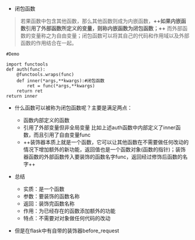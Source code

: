 - 闭包函数

> 若果函数中包含其他函数，那么其他函数则成为内嵌函数，**++如果内嵌函数引用了外部函数所定义的变量，则称内嵌函数为闭包函数；++** 而外部函数的变量称之为自由变量；闭包函数可以将其自己的代码和作用域以及外部函数的作用结合在一起。

```
#Demo

import functools
def auth(func):
    @functools.wraps(func)
    def inner(*args,**kwargs):#闭包函数
        ret = func(*args,**kwargs)
    return ret
return inner
```

- 什么函数可以被称为闭包函数呢？主要是满足两点：
    - 函数内部定义的函数
    - 引用了外部变量但非全局变量  比如上述auth函数中内部定义了inner函数，而且引用了自由变量func
    - ++装饰器本质上就是一个函数，它可以让其他函数在不需要做任何改动的情况下增加额外的新功能，返回值也是一个函数对象(函数的指针)；装饰器函数的外部函数传入要装饰的函数名字func，返回经过修饰后函数的名字++
    
- 总结
    - 实质：是一个函数
    - 参数：要装饰的函数名称
    - 返回：装饰完函数名称
    - 作用：为已经存在的函数添加额外的功能
    - 特点：不需要对对象做任何代码的改动

- 但是在flask中有自带的装饰器before_request